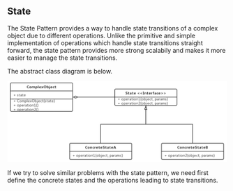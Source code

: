 ## State

The State Pattern provides a way to handle state transitions of a complex object due to different operations.
Unlike the primitive and simple implementation of operations which handle state transitions straight forward, 
the state pattern provides more strong scalabily and makes it more easier to manage the state transitions.

The abstract class diagram is below. 

![class diagram](./class%20diagram.jpg)

If we try to solve similar problems with the state pattern, we need first define the concrete states and the operations leading to state transitions.
